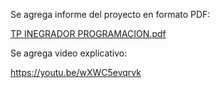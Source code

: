 Se agrega informe del proyecto en formato PDF:

[TP INEGRADOR PROGRAMACION.pdf](https://github.com/user-attachments/files/20844622/TP.INEGRADOR.PROGRAMACION.pdf)




Se agrega video explicativo:

https://youtu.be/wXWC5evqrvk
